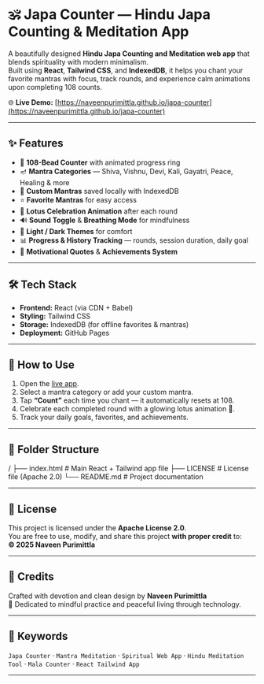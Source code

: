 # 🕉️ Japa Counter — Hindu Japa Counting & Meditation App

A beautifully designed **Hindu Japa Counting and Meditation web app** that blends spirituality with modern minimalism.  
Built using **React**, **Tailwind CSS**, and **IndexedDB**, it helps you chant your favorite mantras with focus, track rounds, and experience calm animations upon completing 108 counts.

🌐 **Live Demo:** [https://naveenpurimittla.github.io/japa-counter](https://naveenpurimittla.github.io/japa-counter)

---

## ✨ Features

- 📿 **108-Bead Counter** with animated progress ring  
- 🪔 **Mantra Categories** — Shiva, Vishnu, Devi, Kali, Gayatri, Peace, Healing & more  
- 📝 **Custom Mantras** saved locally with IndexedDB  
- ⭐ **Favorite Mantras** for easy access  
- 💫 **Lotus Celebration Animation** after each round  
- 🔊 **Sound Toggle** & **Breathing Mode** for mindfulness  
- 🌙 **Light / Dark Themes** for comfort  
- 📊 **Progress & History Tracking** — rounds, session duration, daily goal  
- 🧘 **Motivational Quotes** & **Achievements System**  

---

## 🛠️ Tech Stack

- **Frontend:** React (via CDN + Babel)  
- **Styling:** Tailwind CSS  
- **Storage:** IndexedDB (for offline favorites & mantras)  
- **Deployment:** GitHub Pages  

---

## 🧩 How to Use

1. Open the [live app](https://naveenpurimittla.github.io/japa-counter).  
2. Select a mantra category or add your custom mantra.  
3. Tap **“Count”** each time you chant — it automatically resets at 108.  
4. Celebrate each completed round with a glowing lotus animation 🌸.  
5. Track your daily goals, favorites, and achievements.

---

## 📁 Folder Structure
/
├── index.html # Main React + Tailwind app file
├── LICENSE # License file (Apache 2.0)
└── README.md # Project documentation

---

## 📜 License

This project is licensed under the **Apache License 2.0**.  
You are free to use, modify, and share this project **with proper credit** to:  
**© 2025 Naveen Purimittla**

---

## 💖 Credits

Crafted with devotion and clean design by **Naveen Purimittla**  
🙏 Dedicated to mindful practice and peaceful living through technology.

---

## 🧠 Keywords

`Japa Counter` · `Mantra Meditation` · `Spiritual Web App` · `Hindu Meditation Tool` · `Mala Counter` · `React Tailwind App`

---

